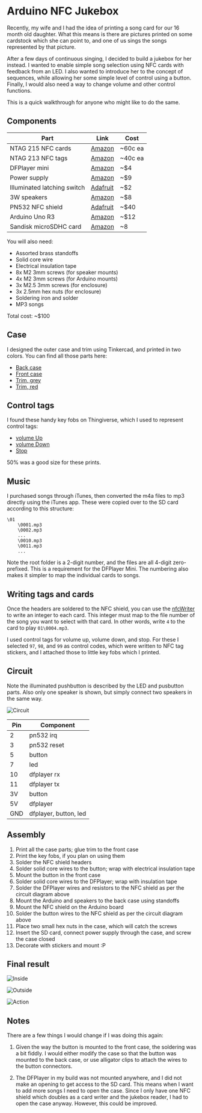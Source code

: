 # Arduino NFC Jukebox

Recently, my wife and I had the idea of printing a song card for our 16 month old daughter. What this means is there are pictures printed on some cardstock which she can point to, and one of us sings the songs represented by that picture. 

After a few days of continuous singing, I decided to build a jukebox for her instead. I wanted to enable simple song selection using NFC cards with feedback from an LED. I also wanted to introduce her to the concept of sequences, while allowing her some simple level of control using a button. Finally, I would also need a way to change volume and other control functions.

This is a quick walkthrough for anyone who might like to do the same.

## Components

| Part               | Link | Cost |
| -------------------|------|------|
| NTAG 215 NFC cards | [Amazon](https://www.amazon.com/gp/product/B075CL71FK/ref=ppx_yo_dt_b_asin_title_o01__o00_s00?ie=UTF8&psc=1) | ~60c ea |
| NTAG 213 NFC tags | [Amazon](https://www.amazon.com/gp/product/B07K6H6K43/ref=ppx_yo_dt_b_asin_title_o05__o00_s03?ie=UTF8&psc=1) | ~40c ea |
| DFPlayer mini | [Amazon](https://www.amazon.com/gp/product/B01MQD5IIA/ref=ppx_yo_dt_b_asin_title_o03__o00_s00?ie=UTF8&psc=1) | ~$4 |
| Power supply | [Amazon](https://www.amazon.com/gp/product/B06Y1LF8T5/ref=ppx_yo_dt_b_asin_title_o03__o00_s00?ie=UTF8&psc=1) | ~$9 |
| Illuminated latching switch | [Adafruit](https://www.adafruit.com/product/1442) | ~$2 |
| 3W speakers | [Amazon](https://www.amazon.com/gp/product/B0738NLFTG/ref=ppx_yo_dt_b_asin_title_o08__o00_s02?ie=UTF8&psc=1) | ~$8 |
| PN532 NFC shield | [Adafruit](https://www.adafruit.com/product/789) | ~$40 |
| Arduino Uno R3 | [Amazon](https://www.amazon.com/Elegoo-EL-CB-001-ATmega328P-ATMEGA16U2-Arduino/dp/B01EWOE0UU/ref=sr_1_5?ie=UTF8&qid=1549670064&sr=8-5&keywords=arduino+uno) | ~$12 |
| Sandisk microSDHC card | [Amazon](https://smile.amazon.com/gp/product/B073JWXGNT/ref=oh_aui_search_asin_title?ie=UTF8&psc=1) | ~8 |

You will also need:

- Assorted brass standoffs
- Solid core wire
- Electrical insulation tape
- 8x M2 3mm screws (for speaker mounts)
- 4x M2 3mm screws (for Arduino mounts)
- 3x M2.5 3mm screws (for enclosure)
- 3x 2.5mm hex nuts (for enclosure)
- Soldering iron and solder
- MP3 songs

Total cost: ~$100

## Case

I designed the outer case and trim using Tinkercad, and printed in two colors. You can find all those parts here:

- [Back case](case/01%20-%20grey%20-%20back.stl)
- [Front case](case/02%20-%20grey%20-%20front.stl)
- [Trim, grey](case/03%20-%20grey%20-%20decoration.stl)
- [Trim, red](case/04%20-%20red%20-%20decoration.stl)

## Control tags

I found these handy key fobs on Thingiverse, which I used to represent control tags:

- [volume Up](https://www.thingiverse.com/thing:2852132)
- [volume Down](https://www.thingiverse.com/thing:2852051)
- [Stop](https://www.thingiverse.com/thing:2852109)

50% was a good size for these prints. 

## Music

I purchased songs through iTunes, then converted the m4a files to mp3 directly using the iTunes app. These were copied over to the SD card according to this structure:

```
\01
    \0001.mp3
    \0002.mp3
    ...
    \0010.mp3
    \0011.mp3
    ...
```

Note the root folder is a 2-digit number, and the files are all 4-digit zero-prefixed. This is a requirement for the DFPlayer Mini. The numbering also makes it simpler to map the individual cards to songs.

## Writing tags and cards

Once the headers are soldered to the NFC shield, you can use the [nfcWriter](https://github.com/hglkrijger/jukebox/blob/master/src/nfcWriter.ino) to write an integer to each card. This integer must map to the file number of the song you want to select with that card. In other words, write `4` to the card to play `01\0004.mp3`. 

I used control tags for volume up, volume down, and stop. For these I selected `97`, `98`, and `99` as control codes, which were written to NFC tag stickers, and I attached those to little key fobs which I printed. 

## Circuit

Note the illuminated pushbutton is described by the LED and pusbutton parts. Also only one speaker is shown, but simply connect two speakers in the same way.

![Circuit](media/circuit.jpg "Final circuit diagram")

| Pin | Component |
|-----|-----------|
| 2 | pn532 irq |
| 3 | pn532 reset|
| 5 | button |
| 7 | led |
| 10 | dfplayer rx |
| 11 | dfplayer tx |
| 3V | button |
| 5V | dfplayer |
| GND | dfplayer, button, led |

## Assembly

1. Print all the case parts; glue trim to the front case
1. Print the key fobs, if you plan on using them
1. Solder the NFC shield headers
1. Solder solid core wires to the button; wrap with electrical insulation tape
1. Mount the button in the front case
1. Solder solid core wires to the DFPlayer; wrap with insulation tape
1. Solder the DFPlayer wires and resistors to the NFC shield as per the circuit diagram above
1. Mount the Arduino and speakers to the back case using standoffs
1. Mount the NFC shield on the Arduino board
1. Solder the button wires to the NFC shield as per the circuit diagram above
1. Place two small hex nuts in the case, which will catch the screws
1. Insert the SD card, connect power supply through the case, and screw the case closed
1. Decorate with stickers and mount :P

## Final result

![Inside](media/inside.jpg "Final mounted circuit inside")

![Outside](media/outside.jpg "Outside case")

![Action](media/action.gif "Action shot")

## Notes

There are a few things I would change if I was doing this again:

1. Given the way the button is mounted to the front case, the soldering was a bit fiddly. I would either modify the case so that the button was mounted to the back case, or use alligator clips to attach the wires to the button connectors. 

1. The DFPlayer in my build was not mounted anywhere, and I did not make an opening to get access to the SD card. This means when I want to add more songs I need to open the case. Since I only have one NFC shield which doubles as a card writer and the jukebox reader, I had to open the case anyway. However, this could be improved.